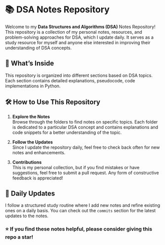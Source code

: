 
# 📚 DSA Notes Repository

Welcome to my **Data Structures and Algorithms (DSA)** Notes Repository! This repository is a collection of my personal notes, resources, and problem-solving approaches for DSA, which I update daily. It serves as a study resource for myself and anyone else interested in improving their understanding of DSA concepts.

## 📖 What’s Inside

This repository is organized into different sections based on DSA topics. Each section contains detailed explanations, pseudocode, code implementations in Python.


## 🛠️ How to Use This Repository

1. **Explore the Notes**  
   Browse through the folders to find notes on specific topics. Each folder is dedicated to a particular DSA concept and contains explanations and code snippets for a better understanding of the topic.

2. **Follow the Updates**  
   Since I update the repository daily, feel free to check back often for new notes and enhancements.

3. **Contributions**  
   This is my personal collection, but if you find mistakes or have suggestions, feel free to submit a pull request. Any form of constructive feedback is appreciated!

## 🔄 Daily Updates

I follow a structured study routine where I add new notes and refine existing ones on a daily basis. You can check out the `commits` section for the latest updates to the notes.


### ⭐ If you find these notes helpful, please consider giving this repo a star!
